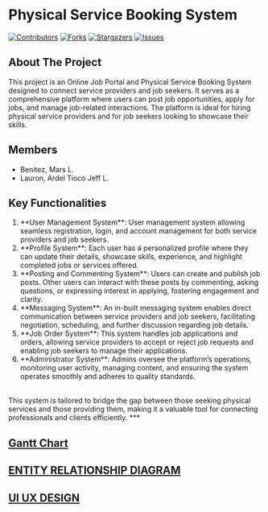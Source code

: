 # Physical Service Booking System


[![Contributors][contributors-shield]][contributors-url]
[![Forks][forks-shield]][forks-url]
[![Stargazers][stars-shield]][stars-url]
[![Issues][issues-shield]][issues-url]

<!-- ABOUT THE PROJECT -->
## About The Project
This project is an Online Job Portal and Physical Service Booking System designed to connect service providers and job seekers. It serves as a comprehensive platform where users can post job opportunities, apply for jobs, and manage job-related interactions. The platform is ideal for hiring physical service providers and for job seekers looking to showcase their skills.
<br>


## Members
- Benitez, Mars L.
- Lauron, Ardel Tioco Jeff L.

## Key Functionalities
<ol>
  <li>
    **User Management System**: User management system allowing seamless registration, login, and account management for both service providers and job seekers.
  </li>
  <li>
    **Profile System**: Each user has a personalized profile where they can update their details, showcase skills, experience, and highlight completed jobs or services offered.
  </li>
  <li>
    **Posting and Commenting System**: Users can create and publish job posts. Other users can interact with these posts by commenting, asking questions, or expressing interest in applying, fostering engagement and clarity.
  </li>
  <li>
    **Messaging System**: An in-built messaging system enables direct communication between service providers and job seekers, facilitating negotiation, scheduling, and further discussion regarding job details.
  </li>
  <li>
    **Job Order System**: This system handles job applications and orders, allowing service providers to accept or reject job requests and enabling job seekers to manage their applications.
  </li>
  <li>
    **Administrator System**: Admins oversee the platform’s operations, monitoring user activity, managing content, and ensuring the system operates smoothly and adheres to quality standards.
  </li>
</ol>


<br>
This system is tailored to bridge the gap between those seeking physical services and those providing them, making it a valuable tool for connecting professionals and clients efficiently.
***

[Gantt Chart](https://docs.google.com/spreadsheets/d/14DVrDrjn8v1IZDZtvxU79hBd050yFpag3cCTIM3lJx0/edit?usp=drivesdk)
---
[ENTITY RELATIONSHIP DIAGRAM](https://lucid.app/lucidchart/3f0c17de-1b55-4729-8945-2140ddeedbbb/edit?viewport_loc=685%2C-1785%2C2742%2C1419%2C0_0&invitationId=inv_0aa3e9ee-676e-4fe5-950b-ba7ebe7414ce)
---
[UI UX DESIGN](https://www.figma.com/design/2cT7xOfB4RbNKPmW5BSNpM/CSIT327-UI-UX?node-id=1-2)
---

<!-- MARKDOWN LINKS & IMAGES -->
<!-- https://www.markdownguide.org/basic-syntax/#reference-style-links -->
[contributors-shield]: https://img.shields.io/github/contributors/Derlashwarma/Physical-Service-Booking-System?style=for-the-badge
[forks-shield]: https://img.shields.io/github/forks/Derlashwarma/Physical-Service-Booking-System?style=for-the-badge
[stars-shield]: https://img.shields.io/github/stars/Derlashwarma/Physical-Service-Booking-System?style=for-the-badge
[issues-shield]: https://img.shields.io/github/issues/Derlashwarma/Physical-Service-Booking-System?style=for-the-badge


[contributors-url]: https://github.com/Derlashwarma/Physical-Service-Booking-System/graphs/contributors
[forks-url]: https://github.com/Derlashwarma/Physical-Service-Booking-System/network/members
[stars-url]:https://github.com/Derlashwarma/Physical-Service-Booking-System/stargazers
[issues-url]: https://github.com/Derlashwarma/Physical-Service-Booking-System/issues

